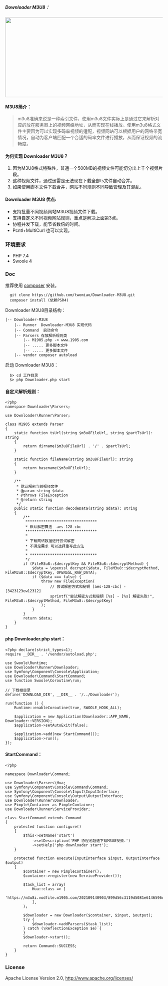 ##### Downloader M3U8：
<img src="https://img-blog.csdnimg.cn/20210912201957312.png?x-oss-process=image/watermark,type_ZHJvaWRzYW5zZmFsbGJhY2s,shadow_50,text_Q1NETiBAdHdvbWlhbw==,size_20,color_FFFFFF,t_70,g_se,x_16" height="255" width="1200"/>
<br/>

#### M3U8简介：
> m3u8准确来说是一种索引文件，使用m3u8文件实际上是通过它来解析对应的放在服务器上的视频网络地址，从而实现在线播放。使用m3u8格式文件主要因为可以实现多码率视频的适配，视频网站可以根据用户的网络带宽情况，自动为客户端匹配一个合适的码率文件进行播放，从而保证视频的流畅度。

#### 为何实现 Downloader M3U8？
1. 因为M3U8格式特殊性，普通一个500MB的视频文件可能切分出上千个视频片段。
2. 这种视频文件，通过迅雷是无法现在下载全部ts文件自动合并。
3. 如果使用脚本文件下载合并，网站不同规则不同导致管理及其混乱。

#### Downloader M3U8 优点: 
   * 支持批量不同视频网站M3U8视频文件下载。
   * 支持自定义不同视频网站规则，重点是解决上面第3点。
   * 协程并发下载，能节省数倍的时间。
   * Pcntl+MultiCurl 也可以实现。
  
### 环境要求

* PHP 7.4
* Swoole 4

### Doc

 推荐使用 [composer](https://www.phpcomposer.com/) 安装。

```
  git clone https://github.com/twomiao/Downloader-M3U8.git
  composer install (依赖PSR4)
```

Downloader M3U8目录结构：
```
|-- Downloader-M3U8
    |-- Runner  Downloader-M3U8 实现代码 
    |-- Command  启动命令 
    |-- Parsers 存放解析规则类
        |-- M1905.php -> www.1905.com
        |-- ..... 更多脚本文件
        |-- ..... 更多脚本文件
    |-- vendor composer autoload 
```

 启动 Downloader M3U8：

```
  $> cd 工作目录
  $> php Downloader.php start
```

#### 自定义解析规则：
```
<?php
namespace Downloader\Parsers;

use Downloader\Runner\Parser;

class M1905 extends Parser
{
    static function tsUrl(string $m3u8FileUrl, string $partTsUrl): string
    {
        return dirname($m3u8FileUrl) . '/' . $partTsUrl;
    }

    static function fileName(string $m3u8FileUrl): string
    {
        return basename($m3u8FileUrl);
    }

    /**
     * 默认解密当前视频文件
     * @param string $data
     * @throws FileException
     * @return string
     */
    public static function decodeData(string $data): string
    {
        /**
         ********************************
         * 默认解密算法  aes-128-cbc
         ********************************
         *
         * 下载网络数据进行尝试解密   
         * 不满足需求 可以选择重写此方法
         *
         * ******************************
         */
        if (FileM3u8::$decryptKey && FileM3u8::$decryptMethod) {
            $data = \openssl_decrypt($data, FileM3u8::$decryptMethod, FileM3u8::$decryptKey, OPENSSL_RAW_DATA);
            if ($data === false) {
                throw new FileException(
                    // 尝试解密方式和秘钥 [aes-128-cbc] - [3423123ew12312]
                    sprintf("尝试解密方式和秘钥 [%s] - [%s] 解密失败!", FileM3u8::$decryptMethod, FileM3u8::$decryptKey)
                );
            }
        }
        return $data;
    }
}

```

#### php Downloader.php start：
```
<?php declare(strict_types=1);
require __DIR__ . '/vendor/autoload.php';

use Swoole\Runtime;
use Downloader\Runner\Downloader;
use Symfony\Component\Console\Application;
use Downloader\Command\StartCommand;
use function Swoole\Coroutine\run;

// 下载根目录
define('DOWNLOAD_DIR', __DIR__ . '/../Downloader');

run(function () {
    Runtime::enableCoroutine(true, SWOOLE_HOOK_ALL);

    $application = new Application(Downloader::APP_NAME, Downloader::VERSION);
    $application->setAutoExit(false);

    $application->add(new StartCommand());
    $application->run();
});
```

#### StartCommand：
```
<?php

namespace Downloader\Command;

use Downloader\Parsers\Hua;
use Symfony\Component\Console\Command\Command;
use Symfony\Component\Console\Input\InputInterface;
use Symfony\Component\Console\Output\OutputInterface;
use Downloader\Runner\Downloader;
use Pimple\Container as PimpleContainer;
use Downloader\Runner\ServiceProvider;

class StartCommand extends Command
{
    protected function configure()
    {
        $this->setName('start')
            ->setDescription('PHP 协程池超速下载M3U8视频.')
            ->setHelp('php downloader start');
    }

    protected function execute(InputInterface $input, OutputInterface $output)
    {
        $container = new PimpleContainer();
        $container->register(new ServiceProvider());

        $task_list = array(
            Hua::class => [
                'https://m3u8i.vodfile.m1905.com/202109140903/899d56c3119d5081e6146596da56f185/movie/2018/12/12/m20181212OX4884YQ8ZK2QNKD/7F1206A0BC6B316CF93E07710.m3u8'
            ],
        );

        $downloader = new Downloader($container, $input, $output);
        try {
            $downloader->addParsers($task_list);
        } catch (\ReflectionException $e) {
        }
        $downloader->start();

        return Command::SUCCESS;
    }
}
```

### License

Apache License Version 2.0, http://www.apache.org/licenses/
